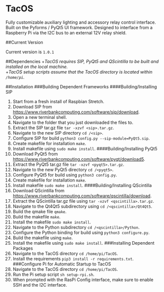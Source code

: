 # TacOS
Fully customizable auxiliary lighting and accessory relay control interface.
Built on the Pyforms / PyQt5 UI framework.
Designed to interface from a Raspberry Pi via the I2C bus to an external 12V relay shield.

##Current Version

Current version is `1.0.1`

##Dependencies
  +*TacOS requires SIP, PyQt5 and QScintilla to be built and installed on the local machine.*  
  +*TacOS setup scripts assume that the TacOS directory is located within `/home/pi`.*

##Installation
 ###Building Dependent Frameworks
  ####Building/Installing SIP
  1. Start from a fresh install of Raspbian Stretch.
  2. Download SIP from https://www.riverbankcomputing.com/software/sip/download.
  3. Open a new terminal shell.
  4. Navigate to the folder that you just downloaded the files to.
  5. Extract the SIP tar.gz file `tar -xzvf <sip>.tar.gz`.
  6. Navigate to the new SIP directory `cd /<sip>`.
  7. Configure SIP for build `python3 config.py --sip-module=PyQt5.sip`.
  8. Create makefile for installation `make`.
  9. Install makefile using `sudo make install`.
####Building/Installing PyQt5
  1. Download PyQt5 from https://www.riverbankcomputing.com/software/pyqt/download5.
  2. Extract the PyQt5 tar.gz file `tar -xzvf <pyqt5>.tar.gz`.
  3. Navigate to the new PyQt5 directory `cd /<pyqt5>`.
  4. Configure PyQt5 for build using `python3 config.py`.
  5. Create makefile for installation `make`.
  6. Install makefile `sudo make install`.
####Building/Installing QScintilla
  1. Download QScintilla from https://www.riverbankcomputing.com/software/qscintilla/download.
  2. Extract the QScintilla tar.gz file using `tar -xzvf <qscintilla>.tar.gz`.
  3. Navigate to the Qt4Qt5 subdirectory using `cd /<qscintilla>/Qt4Qt5`.
  4. Build the qmake file `qmake`.
  5. Build the makefile `make`.
  6. Install the makefile `sudo make install`.
  7. Navigate to the Python subdirectory `cd /<qscintilla>/Python`.
  8. Configure the Python binding for build using `python3 configure.py`.
  9. Build the makefile using `make`.
  10. Install the makefile using `sudo make install`.
###Installing Dependent Packages
  1. Navigate to the TacOS directory `cd /home/pi/TacOS`.
  2. Install the requirements `pip3 install -r requirements.txt`.
###Configure Pi for Automatic Startup to TacOS
  1. Navigate to the TacOS directory `cd /home/pi/TacOS`.
  2. Run the Pi setup script `sh setup-rpi.sh`.
  3. When prompted with the RasPi Config interface, make sure to enable SSH and the I2C interface.
